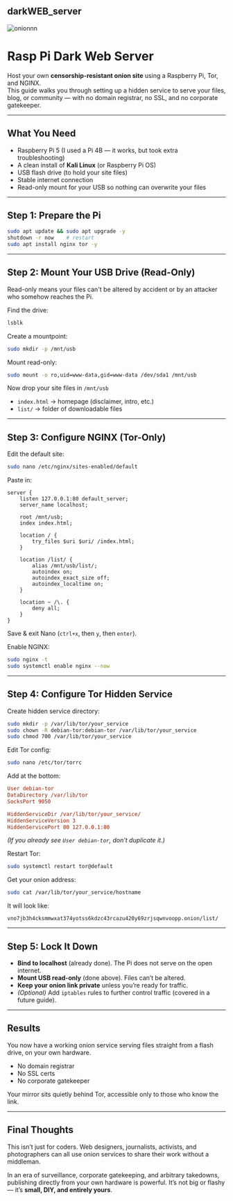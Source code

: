 ## darkWEB_server



![onionnn](https://github.com/user-attachments/assets/dc37a55f-5cdc-49d7-8080-2f929c7d5c53)

# Rasp Pi Dark Web Server

Host your own **censorship-resistant onion site** using a Raspberry Pi, Tor, and NGINX.  
This guide walks you through setting up a hidden service to serve your files, blog, or community — with no domain registrar, no SSL, and no corporate gatekeeper.

---

## What You Need
- Raspberry Pi 5 (I used a Pi 4B — it works, but took extra troubleshooting)  
- A clean install of **Kali Linux** (or Raspberry Pi OS)  
- USB flash drive (to hold your site files)  
- Stable internet connection  
- Read-only mount for your USB so nothing can overwrite your files  

---

## Step 1: Prepare the Pi

```bash
sudo apt update && sudo apt upgrade -y
shutdown -r now    # restart
sudo apt install nginx tor -y
````

---

## Step 2: Mount Your USB Drive (Read-Only)

Read-only means your files can't be altered by accident or by an attacker who somehow reaches the Pi.

Find the drive:

```bash
lsblk
```

Create a mountpoint:

```bash
sudo mkdir -p /mnt/usb
```

Mount read-only:

```bash
sudo mount -o ro,uid=www-data,gid=www-data /dev/sda1 /mnt/usb
```

Now drop your site files in `/mnt/usb`

* `index.html` → homepage (disclaimer, intro, etc.)
* `list/` → folder of downloadable files

---

## Step 3: Configure NGINX (Tor-Only)

Edit the default site:

```bash
sudo nano /etc/nginx/sites-enabled/default
```

Paste in:

```nginx
server {
    listen 127.0.0.1:80 default_server;
    server_name localhost;

    root /mnt/usb;
    index index.html;

    location / {
        try_files $uri $uri/ /index.html;
    }

    location /list/ {
        alias /mnt/usb/list/;
        autoindex on;
        autoindex_exact_size off;
        autoindex_localtime on;
    }

    location ~ /\. {
        deny all;
    }
}
```

Save & exit Nano (`ctrl+x`, then `y`, then `enter`).

Enable NGINX:

```bash
sudo nginx -t
sudo systemctl enable nginx --now
```

---

## Step 4: Configure Tor Hidden Service

Create hidden service directory:

```bash
sudo mkdir -p /var/lib/tor/your_service
sudo chown -R debian-tor:debian-tor /var/lib/tor/your_service
sudo chmod 700 /var/lib/tor/your_service
```

Edit Tor config:

```bash
sudo nano /etc/tor/torrc
```

Add at the bottom:

```ini
User debian-tor
DataDirectory /var/lib/tor
SocksPort 9050

HiddenServiceDir /var/lib/tor/your_service/
HiddenServiceVersion 3
HiddenServicePort 80 127.0.0.1:80
```

*(If you already see `User debian-tor`, don’t duplicate it.)*

Restart Tor:

```bash
sudo systemctl restart tor@default
```

Get your onion address:

```bash
sudo cat /var/lib/tor/your_service/hostname
```

It will look like:

```
vno7jb3h4cksmmwxat374yotss6kdzc43rcazu420y69zrjsqwnvoopp.onion/list/
```

---

## Step 5: Lock It Down

* **Bind to localhost** (already done). The Pi does not serve on the open internet.
* **Mount USB read-only** (done above). Files can’t be altered.
* **Keep your onion link private** unless you’re ready for traffic.
* *(Optional)* Add `iptables` rules to further control traffic (covered in a future guide).

---

## Results

You now have a working onion service serving files straight from a flash drive, on your own hardware.

* No domain registrar
* No SSL certs
* No corporate gatekeeper

Your mirror sits quietly behind Tor, accessible only to those who know the link.

---

## Final Thoughts

This isn’t just for coders. 
Web designers, journalists, activists, and photographers can all use onion services to share their work without a middleman.

In an era of surveillance, corporate gatekeeping, and arbitrary takedowns, publishing directly from your own hardware is powerful.
It’s not big or flashy — it’s **small, DIY, and entirely yours**.
